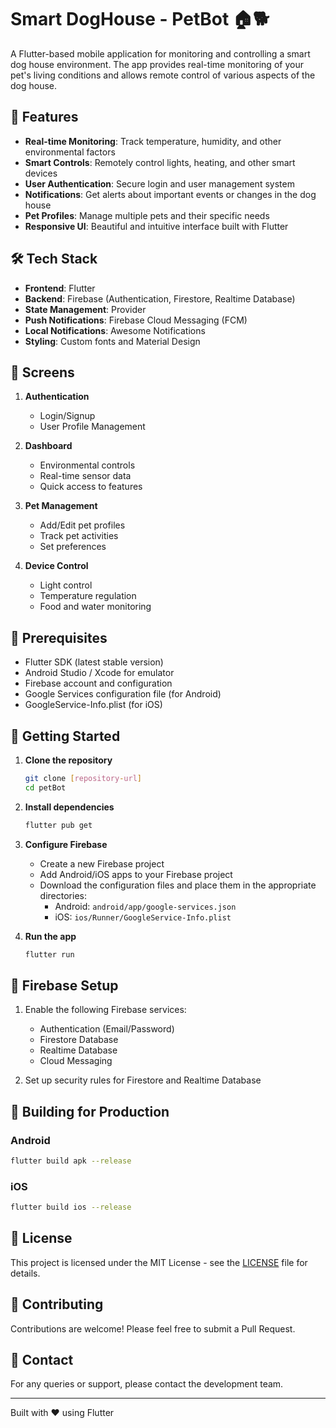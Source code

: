 # Smart DogHouse - PetBot 🏠🐕

A Flutter-based mobile application for monitoring and controlling a smart dog house environment. The app provides real-time monitoring of your pet's living conditions and allows remote control of various aspects of the dog house.

## 🚀 Features

- **Real-time Monitoring**: Track temperature, humidity, and other environmental factors
- **Smart Controls**: Remotely control lights, heating, and other smart devices
- **User Authentication**: Secure login and user management system
- **Notifications**: Get alerts about important events or changes in the dog house
- **Pet Profiles**: Manage multiple pets and their specific needs
- **Responsive UI**: Beautiful and intuitive interface built with Flutter

## 🛠️ Tech Stack

- **Frontend**: Flutter
- **Backend**: Firebase (Authentication, Firestore, Realtime Database)
- **State Management**: Provider
- **Push Notifications**: Firebase Cloud Messaging (FCM)
- **Local Notifications**: Awesome Notifications
- **Styling**: Custom fonts and Material Design

## 📱 Screens

1. **Authentication**
   - Login/Signup
   - User Profile Management

2. **Dashboard**
   - Environmental controls
   - Real-time sensor data
   - Quick access to features

3. **Pet Management**
   - Add/Edit pet profiles
   - Track pet activities
   - Set preferences

4. **Device Control**
   - Light control
   - Temperature regulation
   - Food and water monitoring

## 🔧 Prerequisites

- Flutter SDK (latest stable version)
- Android Studio / Xcode for emulator
- Firebase account and configuration
- Google Services configuration file (for Android)
- GoogleService-Info.plist (for iOS)

## 🚀 Getting Started

1. **Clone the repository**
   ```bash
   git clone [repository-url]
   cd petBot
   ```

2. **Install dependencies**
   ```bash
   flutter pub get
   ```

3. **Configure Firebase**
   - Create a new Firebase project
   - Add Android/iOS apps to your Firebase project
   - Download the configuration files and place them in the appropriate directories:
     - Android: `android/app/google-services.json`
     - iOS: `ios/Runner/GoogleService-Info.plist`

4. **Run the app**
   ```bash
   flutter run
   ```

## 🔌 Firebase Setup

1. Enable the following Firebase services:
   - Authentication (Email/Password)
   - Firestore Database
   - Realtime Database
   - Cloud Messaging

2. Set up security rules for Firestore and Realtime Database

## 📱 Building for Production

### Android
```bash
flutter build apk --release
```

### iOS
```bash
flutter build ios --release
```

## 📝 License

This project is licensed under the MIT License - see the [LICENSE](LICENSE) file for details.

## 🤝 Contributing

Contributions are welcome! Please feel free to submit a Pull Request.

## 📧 Contact

For any queries or support, please contact the development team.

---

Built with ❤️ using Flutter
